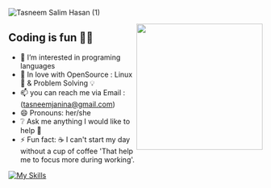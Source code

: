 

<!--<p align="center"> <img src="https://octodex.github.com/images/daftpunktocat-thomas.gif" height="160px" width="160px"> -->
<!-- <p align="center"> 
  <h2 align="center">Visitors count</h2>
</p>
<p align = "center">
  <img src="https://profile-counter.glitch.me/Tasniema/count.svg" />
 </p> -->

<!-- <img src="https://enzjb729uoc89sx.m.pipedream.net" alt="Most Active GitHub User Rank" align="right"> -->
  
 <!-- <img  src="https://raw.githubusercontent.com/BhuvaneshHingal/BhuvaneshHingal/master/icon/GITHey.gif" width="150px" height="150px"> Bonjour! -->
<!-- <img src="https://raw.githubusercontent.com/BhuvaneshHingal/BhuvaneshHingal/master/icon/Olaf.gif" width="150px" height="150px"> -->
<!--[![Open Source Love](https://badges.frapsoft.com/os/v2/open-source.svg?v=103)](https://github.com/Tasniema) -->

<!-- [![Top Langs](https://github-readme-stats.vercel.app/api/top-langs/?username=Reem-lab)](https://github.com/Reem-lab) -->



<!--<img align="left" height="280" width="400" src="https://media.giphy.com/media/3o7qE1YN7aBOFPRw8E/giphy.gif"> -->

<!--![Tasneem Salim Hasan](https://github.com/Tasniema/Tasniema/assets/142103116/506b210f-1a88-414b-9e48-b680ca8734c8)-->

![Tasneem Salim Hasan (1)](https://github.com/Tasniema/Tasniema/assets/142103116/809f4b2f-3c94-4ca5-97db-2bfdbcb28e4f)



 <img align="right"  width="250px" height="250px" src="https://octocat-generator-assets.githubusercontent.com/my-octocat-1608216254364.png"> 

 ## Coding is fun 🤩💝 
<!--### :handshake: Always happy to help!--> 




- 👀 I’m interested in programing languages 
- 🔸 In love with OpenSource : Linux 🐧 & Problem Solving 💡
- 📫 you can reach me via Email : (tasneemjanina@gmail.com)
- 😄 Pronouns: her/she
- ❔ Ask me anything I would like to help 💯
- ⚡ Fun fact: ☕ I can't start my day without a cup of coffee 'That help me to focus more during working'.


<!---
Tasniema/Tasniema is a ✨ special ✨ repository because its `README.md` (this file) appears on your GitHub profile.
You can click the Preview link to take a look at your changes.
--->


[![My Skills](https://skillicons.dev/icons?i=react,next,vue,javascript,typescript,html,css,scss,bootstrap,tailwindcss,jest,webpack,markdown,figma,vscode,github,netlify,vercel,heroku,bash)](https://skillicons.dev)

<br>
